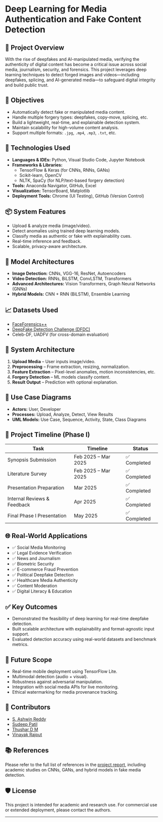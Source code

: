 # Deep Learning for Media Authentication and Fake Content Detection

## 📌 Project Overview

With the rise of deepfakes and AI-manipulated media, verifying the authenticity of digital content has become a critical issue across social media, journalism, security, and forensics. This project leverages deep learning techniques to detect forged images and videos—including deepfakes, splicing, and AI-generated media—to safeguard digital integrity and build public trust.

## 🎯 Objectives

- Automatically detect fake or manipulated media content.
- Handle multiple forgery types: deepfakes, copy-move, splicing, etc.
- Build a lightweight, real-time, and explainable detection system.
- Maintain scalability for high-volume content analysis.
- Support multiple formats: `.jpg`, `.mp4`, `.mp3`, `.txt`, etc.

## 🧠 Technologies Used

- **Languages & IDEs:** Python, Visual Studio Code, Jupyter Notebook
- **Frameworks & Libraries:** 
  - TensorFlow & Keras (for CNNs, RNNs, GANs)
  - Scikit-learn, OpenCV
  - NLTK, SpaCy (for NLP/text-based forgery detection)
- **Tools:** Anaconda Navigator, GitHub, Excel
- **Visualization:** TensorBoard, Matplotlib
- **Deployment Tools:** Chrome (UI Testing), GitHub (Version Control)

## 📦 System Features

- Upload & analyze media (image/video).
- Detect anomalies using trained deep learning models.
- Classify media as authentic or fake with explainability cues.
- Real-time inference and feedback.
- Scalable, privacy-aware architecture.

## 🧩 Model Architectures

- **Image Detection:** CNNs, VGG-16, ResNet, Autoencoders
- **Video Detection:** RNNs, BiLSTM, ConvLSTM, Transformers
- **Advanced Architectures:** Vision Transformers, Graph Neural Networks (GNNs)
- **Hybrid Models:** CNN + RNN (BiLSTM), Ensemble Learning

## 📈 Datasets Used

- [FaceForensics++](https://github.com/ondyari/FaceForensics)
- [DeepFake Detection Challenge (DFDC)](https://www.kaggle.com/c/deepfake-detection-challenge)
- Celeb-DF, UADFV (for cross-domain evaluation)

## 📌 System Architecture

1. **Upload Media** – User inputs image/video.
2. **Preprocessing** – Frame extraction, resizing, normalization.
3. **Feature Extraction** – Pixel-level anomalies, motion inconsistencies, etc.
4. **Forgery Detection** – ML models classify content.
5. **Result Output** – Prediction with optional explanation.

## 🎯 Use Case Diagrams

- **Actors:** User, Developer
- **Processes:** Upload, Analyze, Detect, View Results
- **UML Models:** Use Case, Sequence, Activity, State, Class Diagrams

## 📅 Project Timeline (Phase I)

| Task                          | Timeline             | Status       |
|-------------------------------|----------------------|--------------|
| Synopsis Submission           | Feb 2025 – Mar 2025  | ✅ Completed |
| Literature Survey             | Feb 2025 – Mar 2025  | ✅ Completed |
| Presentation Preparation      | Mar 2025             | ✅ Completed |
| Internal Reviews & Feedback   | Apr 2025             | ✅ Completed |
| Final Phase I Presentation    | May 2025             | ✅ Completed |

## 🌐 Real-World Applications

- ✅ Social Media Monitoring  
- ✅ Legal Evidence Verification  
- ✅ News and Journalism  
- ✅ Biometric Security  
- ✅ E-commerce Fraud Prevention  
- ✅ Political Deepfake Detection  
- ✅ Healthcare Media Authenticity  
- ✅ Content Moderation  
- ✅ Digital Literacy & Education  

## ✅ Key Outcomes

- Demonstrated the feasibility of deep learning for real-time deepfake detection.
- Built scalable architecture with explainability and format-agnostic input support.
- Evaluated detection accuracy using real-world datasets and benchmark metrics.

## 🔮 Future Scope

- Real-time mobile deployment using TensorFlow Lite.
- Multimodal detection (audio + visual).
- Robustness against adversarial manipulation.
- Integration with social media APIs for live monitoring.
- Ethical watermarking for media provenance tracking.

## 👥 Contributors

- [S. Ashwin Reddy]()
- [Sudeep Patil](https://github.com/imsudeeppatil)
- [Thushar D M](https://github.com/Thushardm)
- [Vinayak Rajput](https://github.com/Vinayak-Rajput)

## 📚 References

Please refer to the full list of references in the [project report](./Report_MainProject_final.pdf), including academic studies on CNNs, GANs, and hybrid models in fake media detection.

## 🛡️ License

This project is intended for academic and research use. For commercial use or extended deployment, please contact the authors.

---


